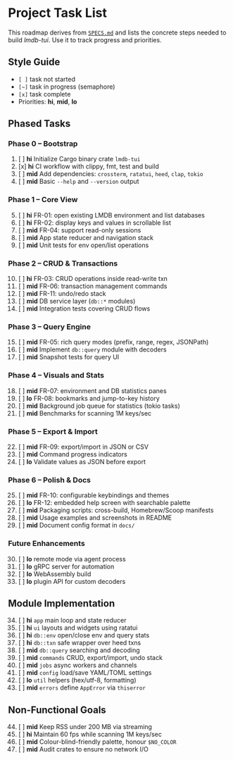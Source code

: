 # Project Task List

This roadmap derives from [`SPECS.md`](SPECS.md) and lists the concrete steps
needed to build *lmdb-tui*. Use it to track progress and priorities.

## Style Guide
- `[ ]` task not started
- `[~]` task in progress (semaphore)
- `[x]` task complete
- Priorities: **hi**, **mid**, **lo**

## Phased Tasks

### Phase 0 – Bootstrap
001. [ ] **hi** Initialize Cargo binary crate `lmdb-tui`
002. [x] **hi** CI workflow with clippy, fmt, test and build
003. [ ] **mid** Add dependencies: `crossterm`, `ratatui`, `heed`, `clap`, `tokio`
004. [ ] **mid** Basic `--help` and `--version` output

### Phase 1 – Core View
005. [ ] **hi** FR-01: open existing LMDB environment and list databases
006. [ ] **hi** FR-02: display keys and values in scrollable list
007. [ ] **mid** FR-04: support read-only sessions
008. [ ] **mid** App state reducer and navigation stack
009. [ ] **mid** Unit tests for env open/list operations

### Phase 2 – CRUD & Transactions
010. [ ] **hi** FR-03: CRUD operations inside read-write txn
011. [ ] **mid** FR-06: transaction management commands
012. [ ] **mid** FR-11: undo/redo stack
013. [ ] **mid** DB service layer (`db::*` modules)
014. [ ] **mid** Integration tests covering CRUD flows

### Phase 3 – Query Engine
015. [ ] **mid** FR-05: rich query modes (prefix, range, regex, JSONPath)
016. [ ] **mid** Implement `db::query` module with decoders
017. [ ] **mid** Snapshot tests for query UI

### Phase 4 – Visuals and Stats
018. [ ] **mid** FR-07: environment and DB statistics panes
019. [ ] **lo** FR-08: bookmarks and jump-to-key history
020. [ ] **mid** Background job queue for statistics (tokio tasks)
021. [ ] **mid** Benchmarks for scanning 1M keys/sec

### Phase 5 – Export & Import
022. [ ] **mid** FR-09: export/import in JSON or CSV
023. [ ] **mid** Command progress indicators
024. [ ] **lo** Validate values as JSON before export

### Phase 6 – Polish & Docs
025. [ ] **mid** FR-10: configurable keybindings and themes
026. [ ] **lo** FR-12: embedded help screen with searchable palette
027. [ ] **mid** Packaging scripts: cross-build, Homebrew/Scoop manifests
028. [ ] **mid** Usage examples and screenshots in README
029. [ ] **mid** Document config format in `docs/`

### Future Enhancements
030. [ ] **lo** remote mode via agent process
031. [ ] **lo** gRPC server for automation
032. [ ] **lo** WebAssembly build
033. [ ] **lo** plugin API for custom decoders

## Module Implementation
034. [ ] **hi** `app` main loop and state reducer
035. [ ] **hi** `ui` layouts and widgets using ratatui
036. [ ] **hi** `db::env` open/close env and query stats
037. [ ] **hi** `db::txn` safe wrapper over heed txns
038. [ ] **mid** `db::query` searching and decoding
039. [ ] **mid** `commands` CRUD, export/import, undo stack
040. [ ] **mid** `jobs` async workers and channels
041. [ ] **mid** `config` load/save YAML/TOML settings
042. [ ] **lo** `util` helpers (hex/utf-8, formatting)
043. [ ] **mid** `errors` define `AppError` via `thiserror`

## Non-Functional Goals
044. [ ] **mid** Keep RSS under 200 MB via streaming
045. [ ] **hi** Maintain 60 fps while scanning 1M keys/sec
046. [ ] **mid** Colour-blind-friendly palette, honour `$NO_COLOR`
047. [ ] **mid** Audit crates to ensure no network I/O

